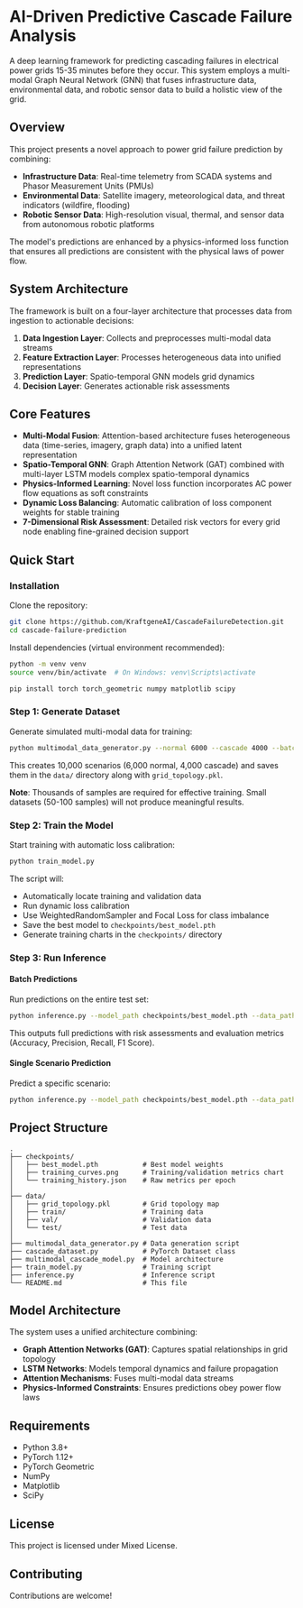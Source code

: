 # AI-Driven Predictive Cascade Failure Analysis

A deep learning framework for predicting cascading failures in electrical power grids 15-35 minutes before they occur. This system employs a multi-modal Graph Neural Network (GNN) that fuses infrastructure data, environmental data, and robotic sensor data to build a holistic view of the grid.

## Overview

This project presents a novel approach to power grid failure prediction by combining:

- **Infrastructure Data**: Real-time telemetry from SCADA systems and Phasor Measurement Units (PMUs)
- **Environmental Data**: Satellite imagery, meteorological data, and threat indicators (wildfire, flooding)
- **Robotic Sensor Data**: High-resolution visual, thermal, and sensor data from autonomous robotic platforms

The model's predictions are enhanced by a physics-informed loss function that ensures all predictions are consistent with the physical laws of power flow.

## System Architecture

The framework is built on a four-layer architecture that processes data from ingestion to actionable decisions:

1. **Data Ingestion Layer**: Collects and preprocesses multi-modal data streams
2. **Feature Extraction Layer**: Processes heterogeneous data into unified representations
3. **Prediction Layer**: Spatio-temporal GNN models grid dynamics
4. **Decision Layer**: Generates actionable risk assessments

## Core Features

- **Multi-Modal Fusion**: Attention-based architecture fuses heterogeneous data (time-series, imagery, graph data) into a unified latent representation
- **Spatio-Temporal GNN**: Graph Attention Network (GAT) combined with multi-layer LSTM models complex spatio-temporal dynamics
- **Physics-Informed Learning**: Novel loss function incorporates AC power flow equations as soft constraints
- **Dynamic Loss Balancing**: Automatic calibration of loss component weights for stable training
- **7-Dimensional Risk Assessment**: Detailed risk vectors for every grid node enabling fine-grained decision support

## Quick Start

### Installation

Clone the repository:

```bash
git clone https://github.com/KraftgeneAI/CascadeFailureDetection.git
cd cascade-failure-prediction
```

Install dependencies (virtual environment recommended):

```bash
python -m venv venv
source venv/bin/activate  # On Windows: venv\Scripts\activate

pip install torch torch_geometric numpy matplotlib scipy
```

### Step 1: Generate Dataset

Generate simulated multi-modal data for training:

```bash
python multimodal_data_generator.py --normal 6000 --cascade 4000 --batch-size 100 --output-dir data
```

This creates 10,000 scenarios (6,000 normal, 4,000 cascade) and saves them in the `data/` directory along with `grid_topology.pkl`.

**Note**: Thousands of samples are required for effective training. Small datasets (50-100 samples) will not produce meaningful results.

### Step 2: Train the Model

Start training with automatic loss calibration:

```bash
python train_model.py
```

The script will:
- Automatically locate training and validation data
- Run dynamic loss calibration
- Use WeightedRandomSampler and Focal Loss for class imbalance
- Save the best model to `checkpoints/best_model.pth`
- Generate training charts in the `checkpoints/` directory

### Step 3: Run Inference

#### Batch Predictions

Run predictions on the entire test set:

```bash
python inference.py --model_path checkpoints/best_model.pth --data_path data/test --batch --output test_predictions.json
```

This outputs full predictions with risk assessments and evaluation metrics (Accuracy, Precision, Recall, F1 Score).

#### Single Scenario Prediction

Predict a specific scenario:

```bash
python inference.py --model_path checkpoints/best_model.pth --data_path data/test --scenario_idx 0 --output single_prediction.json
```

## Project Structure

```
.
├── checkpoints/
│   ├── best_model.pth           # Best model weights
│   ├── training_curves.png      # Training/validation metrics chart
│   └── training_history.json    # Raw metrics per epoch
│
├── data/
│   ├── grid_topology.pkl        # Grid topology map
│   ├── train/                   # Training data
│   ├── val/                     # Validation data
│   └── test/                    # Test data
│
├── multimodal_data_generator.py # Data generation script
├── cascade_dataset.py           # PyTorch Dataset class
├── multimodal_cascade_model.py  # Model architecture
├── train_model.py               # Training script
├── inference.py                 # Inference script
└── README.md                    # This file
```

## Model Architecture

The system uses a unified architecture combining:

- **Graph Attention Networks (GAT)**: Captures spatial relationships in grid topology
- **LSTM Networks**: Models temporal dynamics and failure propagation
- **Attention Mechanisms**: Fuses multi-modal data streams
- **Physics-Informed Constraints**: Ensures predictions obey power flow laws

## Requirements

- Python 3.8+
- PyTorch 1.12+
- PyTorch Geometric
- NumPy
- Matplotlib
- SciPy

## License

This project is licensed under Mixed License.

## Contributing

Contributions are welcome! 

